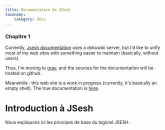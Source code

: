 ```yaml
---
title: Documentation de JSesh
taxonomy:
    category: docs
---
```


### Chapitre 1

Currently, [Jsesh documentation](http://jseshdoc.qenherkhopeshef.org/) uses a dokuwiki server, but I'd like to unify most of my web sites with something easier to maintain (basically, without users).

Thus, I'm moving to [grav](https://getgrav.org/), and the sources for the documentation will be hosted on github.

Meanwhile : this web site is a work in progress (currently, it's basically an empty shell). The true documentation is [here](http://jseshdoc.qenherkhopeshef.org/).

# Introduction à JSesh

Nous expliquons ici les principes de base du logiciel JSESH.
